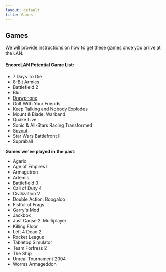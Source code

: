 ```yaml
---
layout: default
title: Games
---
```

## Games

We will provide instructions on how to get these games once you arrive at
the LAN.

#### EncoreLAN Potential Game List:

- 7 Days To Die
- 8-Bit Armies
- Battlefield 2
- Blur
- [Drawphone](http://drawphone.tannerkrewson.com/)
- Golf With Your Friends
- Keep Talking and Nobody Explodes
- Mount & Blade: Warband
- Quake Live
- Sonic & All-Stars Racing Transformed
- [Spyout](http://spyout.tannerkrewson.com/)
- Star Wars Battlefront II
- Supraball

**Games we've played in the past**:

- Agario
- Age of Empires II
- Armagetron
- Artemis
- Battlefield 3
- Call of Duty 4
- Civilization V
- Double Action: Boogaloo
- Fistful of Frags
- Garry's Mod
- Jackbox
- Just Cause 2: Multiplayer
- Killing Floor
- Left 4 Dead 2
- Rocket League
- Tabletop Simulator
- Team Fortress 2
- The Ship
- Unreal Tournament 2004
- Worms Armageddon

